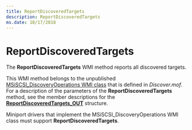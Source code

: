 ```yaml
---
title: ReportDiscoveredTargets
description: ReportDiscoveredTargets
ms.date: 10/17/2018
---
```


# ReportDiscoveredTargets


The **ReportDiscoveredTargets** WMI method reports all discovered targets.

This WMI method belongs to the unpublished [MSiSCSI\_DiscoveryOperations WMI class](msiscsi-discoveryoperations-wmi-class.md) that is defined in *Discover.mof*. For a description of the parameters of the **ReportDiscoveredTargets** method, see the member descriptions for the [**ReportDiscoveredTargets\_OUT**](/windows-hardware/drivers/ddi/iscsifnd/ns-iscsifnd-_reportdiscoveredtargets_out) structure.

Miniport drivers that implement the MSiSCSI\_DiscoveryOperations WMI class must support **ReportDiscoveredTargets**.

 

